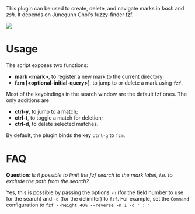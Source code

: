 This plugin can be used to create, delete, and navigate marks in *bash* and *zsh*.
It depends on Junegunn Choi's fuzzy-finder [fzf](https://github.com/junegunn/fzf).

![](https://raw.github.com/uvaes/fuzzy-zsh-marks/demo/demo.gif)

# Usage
The script exposes two functions:

- **mark \<mark\>**, to register a new mark to the current directory;
- **fzm [\<optional-initial-query\>]**, to jump to or delete a mark using `fzf`.

Most of the keybindings in the search window are the default fzf ones.
The only additions are

- **ctrl-y**, to jump to a match;
- **ctrl-t**, to toggle a match for deletion;
- **ctrl-d**, to delete selected matches.

By default, the plugin binds the key `ctrl-g` to `fzm`.

# FAQ

**Question**: *Is it possible to limit the fzf search to the mark label, i.e. to exclude the path from the search?*

Yes, this is possible by passing the options `-n` (for the field number to use for the search) and `-d` (for the delimiter) to `fzf`.
For example, set the `Command` configuration to `fzf --height 40%
--reverse -n 1 -d ' : '`
